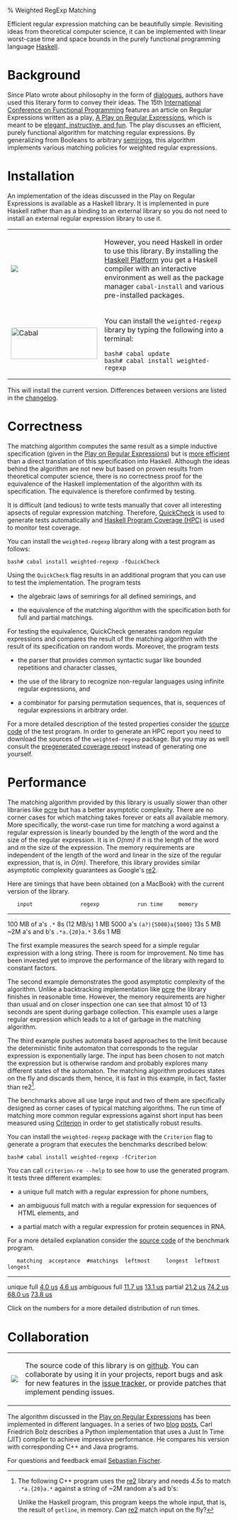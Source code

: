% Weighted RegExp Matching

Efficient regular expression matching can be beautifully
simple. Revisiting ideas from theoretical computer science, it can be
implemented with linear worst-case time and space bounds in the purely
functional programming language [Haskell].

[Haskell]: http://hackage.haskell.org/platform/
[semirings]: http://en.wikipedia.org/wiki/Semiring

# Background

Since Plato wrote about philosophy in the form of [dialogues], authors
have used this literary form to convey their ideas. The 15th
[International Conference on Functional Programming][ICFP] features an
article on Regular Expressions written as a play, [A Play on Regular
Expressions][paper], which is meant to be [elegant, instructive, and
fun][Pearl]. The play discusses an efficient, purely functional
algorithm for matching regular expressions. By generalizing from
Booleans to arbitrary [semirings], this algorithm implements various
matching policies for weighted regular expressions.

[dialogues]: http://en.wikipedia.org/wiki/Socratic_dialogue
[ICFP]: http://www.icfpconference.org/icfp2010/
[Pearl]: http://web.cecs.pdx.edu/~apt/icfp09_cfp.html#pearls
[paper]: regexp-play.pdf

# Installation

An implementation of the ideas discussed in the Play on Regular
Expressions is available as a Haskell library. It is implemented in
pure Haskell rather than as a binding to an external library so you do
not need to install an external regular expression library to use it.

<table><tr><td>

<a href="http://hackage.haskell.org/platform">
<img src="http://hackage.haskell.org/platform/icons/button-100.png" />
</a>

</td><td>

However, you need Haskell in order to use this library. By installing
the [Haskell Platform][Haskell] you get a Haskell compiler with an
interactive environment as well as the package manager `cabal-install`
and various pre-installed packages.

</td></tr><tr><td>

<img src="http://hackage.haskell.org/images/Cabal-light.png"
     alt="Cabal" width="195" height="71" />

</td><td>

You can install the `weighted-regexp` library by typing the following
into a terminal:

    bash# cabal update
    bash# cabal install weighted-regexp

</td></tr></table>

This will install the current version. Differences between versions
are listed in the [changelog].

[changelog]: http://sebfisch.github.com/haskell-regexp/CHANGES.html

# Correctness

The matching algorithm computes the same result as a simple inductive
specification (given in the [Play on Regular Expressions][paper]) but
is [more efficient](#performance) than a direct translation of this
specification into Haskell. Although the ideas behind the algorithm
are not new but based on proven results from theoretical computer
science, there is no correctness proof for the equivalence of the
Haskell implementation of the algorithm with its specification. The
equivalence is therefore confirmed by testing.

It is difficult (and tedious) to write tests manually that cover all
interesting apsects of regular expression matching. Therefore,
[QuickCheck] is used to generate tests automatically and [Haskell
Program Coverage (HPC)][HPC] is used to monitor test coverage.

[QuickCheck]: http://www.cse.chalmers.se/~rjmh/QuickCheck/
[HPC]: http://www.haskell.org/ghc/docs/latest/html/users_guide/hpc.html

You can install the `weighted-regexp` library along with a test
program as follows:

    bash# cabal install weighted-regexp -fQuickCheck

Using the `QuickCheck` flag results in an additional program that you
can use to test the implementation. The program tests 

  * the algebraic laws of semirings for all defined semirings, and

  * the equivalence of the matching algorithm with the specification
    both for full and partial matchings.

For testing the equivalence, QuickCheck generates random regular
expressions and compares the result of the matching algorithm with the
result of its specification on random words. Moreover, the program
tests

  * the parser that provides common syntactic sugar like bounded
    repetitions and character classes,

  * the use of the library to recognize non-regular languages using
    infinite regular expressions, and

  * a combinator for parsing permutation sequences, that is, sequences
    of regular expressions in arbitrary order.

For a more detailed description of the tested properties consider the
[source code][quickcheck.lhs] of the test program. In order to
generate an HPC report you need to download the sources of the
`weighted-regexp` package. But you may as well consult the
[pregenerated coverage report][coverage] instead of generating one
yourself.

[quickcheck.lhs]: http://github.com/sebfisch/haskell-regexp/blob/master/src/quickcheck.lhs
[coverage]: http://sebfisch.github.com/haskell-regexp/quickcheck/hpc_index.html

# Performance

The matching algorithm provided by this library is usually slower than
other libraries like [pcre] but has a better asymptotic
complexity. There are no corner cases for which matching takes forever
or eats all available memory. More specifically, the worst-case run
time for matching a word against a regular expression is linearly
bounded by the length of the word and the size of the regular
expression. It is in *O(nm)* if *n* is the length of the word and *m*
the size of the expression. The memory requirements are independent of
the length of the word and linear in the size of the regular
expression, that is, in *O(m)*. Therefore, this library provides
similar asymptotic complexity guarantees as Google's [re2].

[pcre]: http://www.pcre.org/
[re2]: http://code.google.com/p/re2/

Here are timings that have been obtained (on a MacBook) with the
current version of the library.

       input               regexp            run time     memory
------------------- --------------------- -------------- --------
 100 MB of a's       `.*`                  8s (12 MB/s)    1 MB
 5000 a's            `(a?){5000}a{5000}`   13s             5 MB
 ~2M a's and b's     `.*a.{20}a.*`         3.6s            1 MB

The first example measures the search speed for a simple regular
expression with a long string. There is room for improvement. No time
has been invested yet to improve the performance of the library with
regard to constant factors.

The second example demonstrates the good asymptotic complexity of the
algorithm. Unlike a backtracking implementation like [pcre] the
library finishes in reasonable time. However, the memory requirements
are higher than usual and on closer inspection one can see that almost
10 of 13 seconds are spent during garbage collection. This example
uses a large regular expression which leads to a lot of garbage in the
matching algorithm.

The third example pushes automata based approaches to the limit
because the deterministic finite automaton that corresponds to the
regular expression is exponentially large. The input has been chosen
to not match the expression but is otherwise random and probably
explores many different states of the automaton. The matching
algorithm produces states on the fly and discards them, hence, it is
fast in this example, in fact, faster than re2[^cpp]. 

[^cpp]: The following C++ program uses the [re2] library and needs
*4.5s* to match `.*a.{20}a.*` against a string of ~2M random a's ad
b's:

    <script src="http://gist.github.com/488543.js?file=re2.cpp"></script>

    Unlike the Haskell program, this program keeps the whole input,
    that is, the result of `getline`, in memory. Can [re2] match input
    on the fly?

The benchmarks above all use large input and two of them are
specifically designed as corner cases of typical matching
algorithms. The run time of matching more common regular expressions
against short input has been measured using [Criterion] in order to
get statistically robust results.

[Criterion]: http://www.serpentine.com/blog/2009/09/29/criterion-a-new-benchmarking-library-for-haskell/

You can install the `weighted-regexp` package with the `Criterion` flag to generate a program that executes the benchmarks described below:

    bash# cabal install weighted-regexp -fCriterion

You can call `criterion-re --help` to see how to use the generated
program. It tests three different examples:

  * a unique full match with a regular expression for phone numbers,

  * an ambiguous full match with a regular expression for sequences of
    HTML elements, and

  * a partial match with a regular expression for protein sequences in
    RNA.

For a more detailed explanation consider the [source
code][criterion.lhs] of the benchmark program.

[criterion.lhs]: http://github.com/sebfisch/haskell-regexp/blob/master/src/criterion.lhs

       matching  acceptance  #matchings  leftmost     longest  leftmost longest
--------------- ----------- ----------- ---------- ---------- -----------------
 unique full       [4.0 us]   [4.6 us]
 ambiguous full   [11.7 us]   [13.1 us]
 partial          [21.2 us]              [74.2 us]  [68.0 us]         [73.8 us]

Click on the numbers for a more detailed distribution of run times.

[4.0 us]:  http://sebfisch.github.com/haskell-regexp/criterion/full-accept-phone-densities-800x600.png
[4.6 us]: http://sebfisch.github.com/haskell-regexp/criterion/full-count-phone-densities-800x600.png
[11.7 us]: http://sebfisch.github.com/haskell-regexp/criterion/full-accept-html-densities-800x600.png
[13.1 us]: http://sebfisch.github.com/haskell-regexp/criterion/full-count-html-densities-800x600.png
[21.2 us]: http://sebfisch.github.com/haskell-regexp/criterion/partial-accept-rna-densities-800x600.png
[74.2 us]: http://sebfisch.github.com/haskell-regexp/criterion/partial-leftmost-rna-densities-800x600.png
[68.0 us]: http://sebfisch.github.com/haskell-regexp/criterion/partial-longest-rna-densities-800x600.png
[73.8 us]: http://sebfisch.github.com/haskell-regexp/criterion/partial-leftlong-rna-densities-800x600.png

# Collaboration

<table><tr><td>

<a href="http://github.com">
<img src="https://github.com/images/modules/header/logo.png" />
</a>

</td><td>

The source code of this library is on [github]. You can collaborate by
using it in your projects, report bugs and ask for new features in the
[issue tracker], or provide patches that implement pending issues.

</td></tr></table>

[github]: http://github.com/sebfisch/haskell-regexp
[issue tracker]: http://github.com/sebfisch/haskell-regexp/issues

The algorithm discussed in the [Play on Regular Expressions][paper]
has been implemented in different languages. In a series of two
[blog][blog] [posts][posts], Carl Friedrich Bolz describes a Python
implementation that uses a Just In Time (JIT) compiler to achieve
impressive performance. He compares his version with corresponding C++
and Java programs.

[blog]: http://morepypy.blogspot.com/2010/05/efficient-and-elegant-regular.html
[posts]: http://morepypy.blogspot.com/2010/06/jit-for-regular-expression-matching.html

For questions and feedback email [Sebastian
Fischer](mailto:mail@sebfisch.de).